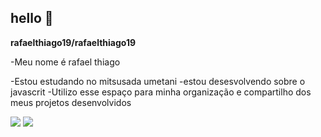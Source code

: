 ## hello 👋

**rafaelthiago19/rafaelthiago19** 

-Meu nome é rafael thiago

-Estou estudando no mitsusada umetani
-estou desesvolvendo sobre o javascrit
-Utilizo esse espaço para minha organização e compartilho dos meus projetos desenvolvidos


![](https://media1.tenor.com/m/o5aURn9O4aIAAAAC/goku-meme-goku-mad.gif)
![](https://media1.tenor.com/m/f18YbKAV-hAAAAAd/goku-prowler-meme-goku-meme.gif)
